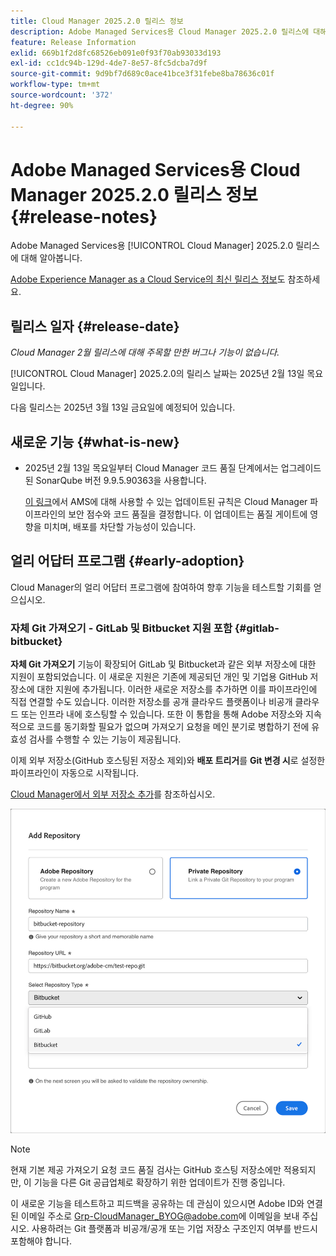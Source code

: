 ```yaml
---
title: Cloud Manager 2025.2.0 릴리스 정보
description: Adobe Managed Services용 Cloud Manager 2025.2.0 릴리스에 대해 알아봅니다.
feature: Release Information
exlid: 669b1f2d8fc68526eb091e0f93f70ab93033d193
exl-id: cc1dc94b-129d-4de7-8e57-8fc5dcba7d9f
source-git-commit: 9d9bf7d689c0ace41bce3f31febe8ba78636c01f
workflow-type: tm+mt
source-wordcount: '372'
ht-degree: 90%

---
```


# Adobe Managed Services용 Cloud Manager 2025.2.0 릴리스 정보 {#release-notes}

<!-- RELEASE WIKI  https://wiki.corp.adobe.com/display/DMSArchitecture/Cloud+Manager+2025.02.0+Release -->

Adobe Managed Services용 [!UICONTROL Cloud Manager] 2025.2.0 릴리스에 대해 알아봅니다.

[Adobe Experience Manager as a Cloud Service의 최신 릴리스 정보](https://experienceleague.adobe.com/ko/docs/experience-manager-cloud-service/content/release-notes/home)도 참조하세요.

## 릴리스 일자 {#release-date}

*Cloud Manager 2월 릴리스에 대해 주목할 만한 버그나 기능이 없습니다.*

[!UICONTROL Cloud Manager] 2025.2.0의 릴리스 날짜는 2025년 2월 13일 목요일입니다.

다음 릴리스는 2025년 3월 13일 금요일에 예정되어 있습니다.

## 새로운 기능 {#what-is-new}

<!-- * The AEM Code Quality step now uses SonarQube 9.9 Server, replacing the older 7.4 version. This upgrade brings additional security, performance, and code quality checks, offering more comprehensive analysis and coverage for your projects. --> <!-- CMGR-45683 -->

* 2025년 2월 13일 목요일부터 Cloud Manager 코드 품질 단계에서는 업그레이드된 SonarQube 버전 9.9.5.90363을 사용합니다.

  [이 링크](/help/using/code-quality-testing.md#code-quality-testing-step)에서 AMS에 대해 사용할 수 있는 업데이트된 규칙은 Cloud Manager 파이프라인의 보안 점수와 코드 품질을 결정합니다. 이 업데이트는 품질 게이트에 영향을 미치며, 배포를 차단할 가능성이 있습니다.

## 얼리 어답터 프로그램 {#early-adoption}

Cloud Manager의 얼리 어답터 프로그램에 참여하여 향후 기능을 테스트할 기회를 얻으십시오.

### 자체 Git 가져오기 - GitLab 및 Bitbucket 지원 포함 {#gitlab-bitbucket}

<!-- BOTH CS & AMS -->

**자체 Git 가져오기** 기능이 확장되어 GitLab 및 Bitbucket과 같은 외부 저장소에 대한 지원이 포함되었습니다. 이 새로운 지원은 기존에 제공되던 개인 및 기업용 GitHub 저장소에 대한 지원에 추가됩니다. 이러한 새로운 저장소를 추가하면 이를 파이프라인에 직접 연결할 수도 있습니다. 이러한 저장소를 공개 클라우드 플랫폼이나 비공개 클라우드 또는 인프라 내에 호스팅할 수 있습니다. 또한 이 통합을 통해 Adobe 저장소와 지속적으로 코드를 동기화할 필요가 없으며 가져오기 요청을 메인 분기로 병합하기 전에 유효성 검사를 수행할 수 있는 기능이 제공됩니다.

이제 외부 저장소(GitHub 호스팅된 저장소 제외)와 **배포 트리거**&#x200B;를 **Git 변경 시**&#x200B;로 설정한 파이프라인이 자동으로 시작됩니다.

[Cloud Manager에서 외부 저장소 추가](/help/managing-code/external-repositories.md)를 참조하십시오.

![저장소 추가 대화 상자](/help/release-notes/assets/repositories-add-release-notes.png)

>[!NOTE]
>
>현재 기본 제공 가져오기 요청 코드 품질 검사는 GitHub 호스팅 저장소에만 적용되지만, 이 기능을 다른 Git 공급업체로 확장하기 위한 업데이트가 진행 중입니다.

이 새로운 기능을 테스트하고 피드백을 공유하는 데 관심이 있으시면 Adobe ID와 연결된 이메일 주소로 [Grp-CloudManager_BYOG@adobe.com](mailto:Grp-CloudManager_BYOG@adobe.com)에 이메일을 보내 주십시오. 사용하려는 Git 플랫폼과 비공개/공개 또는 기업 저장소 구조인지 여부를 반드시 포함해야 합니다.


<!-- ## Bug fixes {#bug-fixes}

* A

Known Issues {#known-issues}

* A -->
